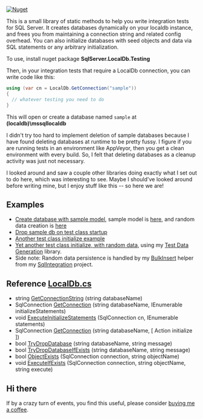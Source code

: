 [![Nuget](https://img.shields.io/nuget/v/SqlServer.LocalDb.Testing)](https://www.nuget.org/packages/SqlServer.LocalDb.Testing/)

This is a small library of static methods to help you write integration tests for SQL Server. It creates databases dynamically on your localdb instance, and frees you from maintaining a connection string and related config overhead. You can also initialize databases with seed objects and data via SQL statements or any arbitrary initialization.

To use, install nuget package **SqlServer.LocalDb.Testing**

Then, in your integration tests that require a LocalDb connection, you can write code like this:

```csharp
using (var cn = LocalDb.GetConnection("sample"))
{
  // whatever testing you need to do
}
```
This will open or create a database named `sample` at **(localdb)\mssqllocaldb**

I didn't try too hard to implement deletion of sample databases because I have found deleting databases at runtime to be pretty fussy. I figure if you are running tests in an environment like AppVeyor, then you get a clean environment with every build. So, I felt that deleting databases as a cleanup activity was just not necessary.

I looked around and saw a couple other libraries doing exactly what I set out to do here, which was interesting to see. Maybe I should've looked around before writing mine, but I enjoy stuff like this -- so here we are!

## Examples
- [Create database with sample model](https://github.com/adamosoftware/SqlIntegration/blob/master/Testing/SqlMigratorTest.cs#L44), sample model is [here](https://github.com/adamosoftware/SqlIntegration/blob/master/Testing/SqlMigratorTest.cs#L177), and random data creation is [here](https://github.com/adamosoftware/SqlIntegration/blob/master/Testing/SqlMigratorTest.cs#L127)
- [Drop sample db on test class startup](https://github.com/adamosoftware/SqlIntegration/blob/master/Testing/SqlMigratorTest.cs#L28)
- [Another test class initialize example](https://github.com/adamosoftware/Dapper.CX/blob/master/Tests/SqlServer/SqlServerIntegration.cs#L17)
- [Yet another test class initialize, with random data](https://github.com/adamosoftware/Dapper.QX/blob/master/Testing/ExecutionSqlServer.cs#L25), using my [Test Data Generation](https://github.com/adamosoftware/TestDataGen) library.
- Side note: Random data persistence is handled by my [BulkInsert](https://github.com/adamosoftware/SqlIntegration/blob/master/SqlIntegration.Library/BulkInsert.cs) helper from my [SqlIntegration](https://github.com/adamosoftware/SqlIntegration) project.


## Reference [LocalDb.cs](https://github.com/adamfoneil/SqlServer.LocalDb/blob/master/SqlServer.LocalDb/LocalDb.cs#L10)
- string [GetConnectionString](https://github.com/adamfoneil/SqlServer.LocalDb/blob/master/SqlServer.LocalDb/LocalDb.cs#L12)
 (string databaseName)
- SqlConnection [GetConnection](https://github.com/adamfoneil/SqlServer.LocalDb/blob/master/SqlServer.LocalDb/LocalDb.cs#L17)
 (string databaseName, IEnumerable<InitializeStatement> initializeStatements)
- void [ExecuteInitializeStatements](https://github.com/adamfoneil/SqlServer.LocalDb/blob/master/SqlServer.LocalDb/LocalDb.cs#L25)
 (SqlConnection cn, IEnumerable<InitializeStatement> statements)
- SqlConnection [GetConnection](https://github.com/adamfoneil/SqlServer.LocalDb/blob/master/SqlServer.LocalDb/LocalDb.cs#L52)
 (string databaseName, [ Action<SqlConnection> initialize ])
- bool [TryDropDatabase](https://github.com/adamfoneil/SqlServer.LocalDb/blob/master/SqlServer.LocalDb/LocalDb.cs#L93)
 (string databaseName, string message)
- bool [TryDropDatabaseIfExists](https://github.com/adamfoneil/SqlServer.LocalDb/blob/master/SqlServer.LocalDb/LocalDb.cs#L122)
 (string databaseName, string message)
- bool [ObjectExists](https://github.com/adamfoneil/SqlServer.LocalDb/blob/master/SqlServer.LocalDb/LocalDb.cs#L166)
 (SqlConnection connection, string objectName)
- void [ExecuteIfExists](https://github.com/adamfoneil/SqlServer.LocalDb/blob/master/SqlServer.LocalDb/LocalDb.cs#L182)
 (SqlConnection connection, string objectName, string execute)

## Hi there
If by a crazy turn of events, you find this useful, please consider [buying me a coffee](https://paypal.me/adamosoftware).
